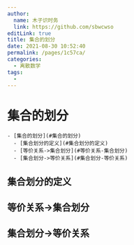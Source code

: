 ```yaml
---
author: 
  name: 木子识时务
  link: https://github.com/sbwcwso
editLink: true
title: 集合的划分
date: 2021-08-30 10:52:40
permalink: /pages/1c57ca/
categories: 
  - 离散数学
tags: 
  - 
---
```


# 集合的划分

```markmap
- [集合的划分](#集合的划分)
  - [集合划分的定义](#集合划分的定义)
  - [等价关系->集合划分](#等价关系-集合划分)
  - [集合划分->等价关系](#集合划分-等价关系)
```

## 集合划分的定义

## 等价关系->集合划分

## 集合划分->等价关系




